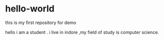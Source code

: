 # hello-world
this is my first repository for demo

hello i am a student . i live in indore ,my field of study is computer science.
